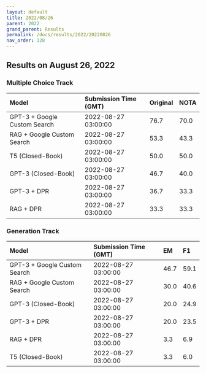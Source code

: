 ```yaml
---
layout: default
title: 2022/08/26
parent: 2022
grand_parent: Results
permalink: /docs/results/2022/20220826
nav_order: 128
---
```


## Results on August 26, 2022

### Multiple Choice Track

| Model        | Submission Time (GMT) | Original | NOTA | 
|:-------------|:---------|:---------|:-----|
|GPT-3 + Google Custom Search|2022-08-27 03:00:00|76.7|70.0|
|RAG + Google Custom Search|2022-08-27 03:00:00|53.3|43.3|
|T5 (Closed-Book)|2022-08-27 03:00:00|50.0|50.0|
|GPT-3 (Closed-Book)|2022-08-27 03:00:00|46.7|40.0|
|GPT-3 + DPR|2022-08-27 03:00:00|36.7|33.3|
|RAG + DPR|2022-08-27 03:00:00|33.3|33.3|



### Generation Track

| Model        | Submission Time (GMT) | EM | F1 | 
|:-------------|:---------|:---------|:-----|
|GPT-3 + Google Custom Search|2022-08-27 03:00:00|46.7|59.1|
|RAG + Google Custom Search|2022-08-27 03:00:00|30.0|40.6|
|GPT-3 (Closed-Book)|2022-08-27 03:00:00|20.0|24.9|
|GPT-3 + DPR|2022-08-27 03:00:00|20.0|23.5|
|RAG + DPR|2022-08-27 03:00:00|3.3|6.9|
|T5 (Closed-Book)|2022-08-27 03:00:00|3.3|6.0|

